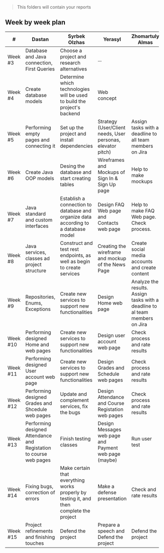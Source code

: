 > This folders will contain your reports
## Week by week plan
|#|Dastan|Syrbek Olzhas|Yerasyl|Zhomartuly Almas|
|---|---|---|---|---|
|Week #3|Database and Java connection, First Queries|Choose a project and research alternatives|...|||
|Week #4|Create database models|Determine which technologies will be used to build the project's backend|Web concept|||
|Week #5|Performing empty pages and connecting it |Set up the project and install dependencies|Strategy (User/Client needs, User personas, elevator pitch)|Assign tasks with a deadline to all team members on Jira|
|Week #6|Create Java OOP models|Desing the database and start creating tables|Wireframes and Mockups of Sign In & Sign Up page|Help to make mockups|Check and rate results. Write SMART of our project|
|Week #7|Java standard and custom interfaces|Establish a connection to database and organize data according to a database model|Design FAQ Web page and Contacts web page|Help to make FAQ Web page. Check process.|
|Week #8|Java services, classes ad project structure|Construct and test rest endpoints, as well as begin to create services|Creating the wireframe and mockup of the News Page|Create social media accounts and create content|
|Week #9|Repositories, Enums, Exceptions|Create new services to support new functionalities|Design Home web page|Analyze the results. Assign tasks with a deadline to al team members on Jira||
|Week #10|Performing designed Home and web pages|Create new services to support new functionalities|Design user account web page|Check process and rate results||
|Week #11|Performing designed User account web page|Create new services to support new functionalities|Design Grades and Schedule web pages|Check process and rate results|
|Week #12|Performing designed Grades and Shcedule web pages|Update and complement services, fix the bugs|Design Attendance and Course Registation web pages|Check process and rate results|
|Week #13|Performing designed Attendance and Registation to course web pages|Finish testing classes|Design Messages web page and Payment web page (maybe)|Run user test||
|Week #14|Fixing bugs, correction of errors|Make certain that everything works properly by testing it, and then complete the project|Make a defense presentation|Check and rate results||
|Week #15|Project refinements and finishing touches|Defend the project|Prepare a speech and Defend the project|Defend the project|

